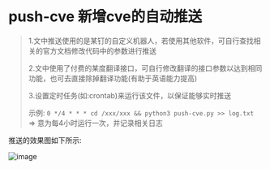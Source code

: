 # push-cve 新增cve的自动推送

> 1.文中推送使用的是某钉的自定义机器人，若使用其他软件，可自行查找相关的官方文档修改代码中的参数进行推送
> 
> 2.文中使用了付费的某度翻译接口，可自行修改翻译的接口参数以达到相同功能，也可去直接除掉翻译功能(有助于英语能力提高)
> 
> 3.设置定时任务(如:crontab)来运行该文件，以保证能够实时推送
> 
> 示例: ```0 */4 * * * cd /xxx/xxx && python3 push-cve.py >> log.txt ```  => 意为每4小时运行一次，并记录相关日志
> 

推送的效果图如下所示:

![image](https://github.com/fyccode/push-cve/assets/111268135/e8eaa095-699d-4b96-a00f-66767ae70c7d)
